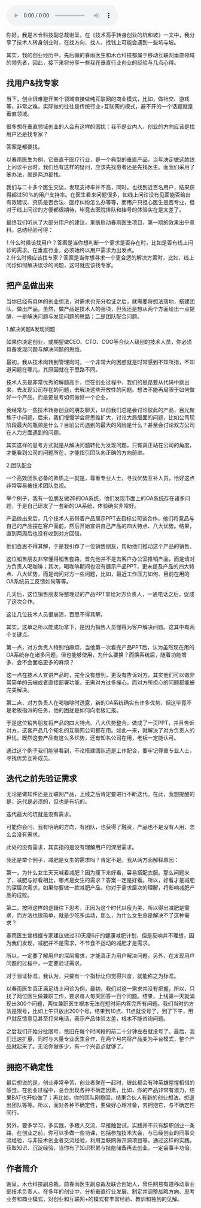 <audio title="第109讲 _ 谢呈：关于垂直互联网创业的一些经验之谈" src="https://static001.geekbang.org/resource/audio/fe/c2/febbbb68e80f7b061c7abe24869e54c2.mp3" controls="controls"></audio> 
<p>你好，我是木仓科技副总裁谢呈，在《技术高手转身创业的坑和坡》一文中，我分享了技术人转身创业时，在找方向、找人、找钱上可能会遇到一些坑与坡。</p><p>其实，我的创业经历中，先后做的春雨医生和木仓科技都属于移动互联网垂直领域的领先者，因此，接下来将分享一些我在垂直行业创业的经验与几点心得。</p><h2>找用户&amp;找专家</h2><p>当下，创业很难避开某个领域直接做纯互联网的商业模式，比如，做社交、游戏等，非常之难，实际做的往往是传统行业+互联网的模式，避不开的一个话题就是垂直领域。</p><p>很多想在垂直领域创业的人会有这样的困扰：我不是业内人，创业的方向应该是找用户还是找专家？</p><p>答案是都要找。</p><p>以春雨医生为例，它垂直于医疗行业，是一个典型的垂直产品。当年决定做这款线上问诊平台时，我们也有这样的疑问，应该先找患者还是先找医生。而我们采用了笨办法，就是两边都找。</p><p>我们与二十多个医生交谈，发现支持率并不高，同时，也找到近百名用户，结果获得超过50%的用户支持率。在医生看来问题很多，如线上问诊没有见面能否给出有效建议、资质是否合法、医疗纠纷怎么办等等，而用户只担心医生是否专业，但对于线上问诊的方便都很期待，毕竟去医院排队和挂号的体验实在是太差了。</p><p>最终我们听从了大部分用户的建议，果断启动春雨医生项目，第一期的效果出乎意料。总结经验可得：</p><!-- [[[read_end]]] --><p>1.什么时候该找用户？答案是当你想判断一个需求是否存在时，比如是否有线上问诊的需求。在垂直行业，必须始终以用户需求为出发点。<br>
2.什么时候应该找专家？答案是当你想寻求一个更合适的解决方案时，比如，线上问诊如何解决误诊的问题，这时就应该找专家。</p><h2>把产品做出来</h2><p>当你已经有具体的创业想法，对需求也充分验证之后，就需要将想法落地，搭建团队，做出产品。虽然，做产品是技术人的强项，但我还是想从两个方面给出一点提醒，一是解决问题与发现问题的思路；二是团队配合问题。</p><p>1.解决问题&amp;发现问题</p><p>如果你决定创业，或期望做CEO、CTO、COO等合伙人级别的技术人员，你必须具备发现问题与解决问题的思维。</p><p>最初，我从技术岗转到管理岗时，一个非常大的困惑就是时常感到不知所措，不知道问题在哪儿，其原因就在于思路不同。</p><p>技术人员是非常优秀的解题高手，但在创业过程中，我们的思路要从代码中跳出来，去发现公司存在的问题，去解决这些开放性的问题。想法不能再局限于如何做好一个产品，而是要思考如何做好一个企业。</p><p>我经常与一些技术转身创业的朋友聊天，以前我们总是会讨论彼此的产品，目光聚焦于小问题。后来，我们慢慢学会将思维扩大，讨论大局层面的问题，比如公司现阶段最大的瓶颈是什么？目前公司遇到的最大的风险是什么？甚至会讨论双方公司在人力方面遇到的问题。</p><p>其实这样的思考方式就是从解决问题转化为发现问题，只有真正站在公司的角度，才能看到公司的问题所在，才能指引团队向正确的方向前进。</p><p>2.团队配合</p><p>一个高效团队必备的素质之一就是，尊重专业人士，寻找优势互补人员，恰好这点非常容易被技术团队忽视。</p><p>举个例子，我有一位朋友做2B的OA系统，他们发现市面上的OA系统存在诸多问题，于是自己研发了一套新的OA系统，体验确实非常好。</p><p>产品做出来后，几个技术人员带着产品展示PPT去目标公司谈合作，他们将竞品与自己的产品摆在客户面前，然后开始宣讲自己产品的四大特点、八大优势。结果，直到两周后也没有收到对方回信。</p><p>他们百思不得其解，于是我引荐了一位销售朋友，帮助他们推动这个产品的销售。</p><p>这位销售朋友非常懂得销售套路，首先他并不是去客户办公室推销产品，而是请对方负责人喝咖啡；其次，喝咖啡期间也没有展示产品PPT，更未提及产品的四大特点、八大优势，而是询问对方一些问题，比如，最近工作压力如何、目前在用的OA系统员工反馈如何等等。</p><p>几天后，这位销售朋友将整理过的产品PPT拿给对方负责人，一通电话之后，促成了这次合作。</p><p>这让几位技术人员很崩溃，百思不得其解。</p><p>其实，这单之所以能成功拿下，是因为销售人员懂得为客户解决问题。这其中有两个关键点。</p><p>第一点，对方负责人特别怕麻烦，当他第一次看完产品PPT后，认为虽然现在用的OA系统存在诸多问题，但也能够使用，为什么要换？而换系统后，随着功能增多，会不会面临更多的麻烦？</p><p>这一点在技术人宣讲产品时，完全没有想到，更没有告诉对方，其实他们可以做非常简单的云端或者直接部署功能，无需对方过多操心，而对方所担心的问题都能被完美解决。</p><p>第二点，对方负责人在喝咖啡时透露，新的OA系统确实有许多优势，但这毕竟不是老板指派的任务，他的困扰是如何向老板汇报。</p><p>于是这位销售朋友将产品的四大特点、八大优势整合，做成了一页PPT，并且告诉对方，这套产品几个知名的互联网公司都在用。如此一来，就解决了对方负责人的担忧。既然这套产品有这么多优势，还有知名公司在用，老板一定能认可。</p><p>通过这个例子我们能够看到，不论搭建团队还是工作配合，要牢记尊重专业人士，寻找优势互补成员。</p><h2>迭代之前先验证需求</h2><p>无论是做软件还是互联网产品，上线之后肯定要进行不断迭代。在此，我想提醒的是，迭代是必须的，但也是有坑的。</p><p>迭代最大的坑就是没有需求。</p><p>可能你会问，我有明确的方向，有团队，也获得了融资，产品也不是没有人用，怎么会没有需求。</p><p>此处的没有需求，其实指的是没有理解用户的深层需求。</p><p>我还是举个例子，减肥是女生的需求吗？肯定不是。我从两方面解释原因：</p><p>第一，为什么女生天天喊着减肥？因为瘦下来好看，容易搭配衣服。那么问题来了，减肥与好看相比，哪点是女生的需求？答案一定是好看。所以，好看才是减肥的深层次需求，如果你要做一款减肥产品，你对于需求层次的理解，将影响减肥产品的成败。</p><p>第二，按照这样的逻辑往下思考，正因为这个时代以瘦为美，所以得出减肥是需求，而方法也很简单，就是少吃多运动，那么，为什么女生总是解决不了这种需求？</p><p>春雨医生曾根据专家建议做过30天瘦6斤的健康减肥计划，但是反响并不理想，因为我们发现，减肥并不是需求，不节食不运动的减肥才是需求。</p><p>所以，一定要了解用户的深层需求，才能真正为用户解决问题。另外，在发现用户问题的过程中，一定要验证需求。</p><p>对于验证标准，我认为，只要有一个指标让你觉得兴奋，就能称之为标准。</p><p>以春雨医生真正满足线上问诊为例，最初，我们对这一需求并没有把握，所以，只找了两位医生做兼职工作，要求每人每天回答一百个问题。结果，上线第一天就涌现出300个问题，两位兼职医生根本无法在短时间内答完所有问题。我们当时的方法是限号，比如上午只放出200个号，结果到10点、11点就没号了。到了下午，用户就反馈意见甚至打来电话，表示产品体验太差，根本不能咨询问题。</p><p>之后我们开始分批限号，依旧在每个时间段的前二十分钟左右就没号了。最后，我们迅速扩量，同时与大量专业医生合作，在两个月内将产品变为平台模式，整个产品就起来了。无论你做多少，有一个兴奋点就够了。</p><h2>拥抱不确定性</h2><p>最后想说的是，创业非常辛苦，创业者聚在一起时，彼此都会有种英雄惺惺相惜的感觉。在创业过程中，总会出现各种不确定因素，比如，你的产品非常有潜力，结果BAT也开始做了；再比如，你的团队刚稳固，结果合伙人有新的创业想法，想退出团队等等。所以，面对各种不确定性，要做好心理准备，去拥抱它，与不确定性同行。</p><p>另外，要多学习，多实践，多跟人交流、早接触尝试。实践并不只有辞职创业一条路，在创业之前，你可以多做一些功课，包括参加技术大会，与已经创业的同事交流经验，与非技术创业者交流经验，利用互联网做开源项目等。通过这样的实践，获取知识、沉淀经验，当你有了知识积累与技能储备再去创业，一定会事半功倍。</p><h2>作者简介</h2><p>谢呈，木仓科技副总裁，前春雨医生副总裁及联合创始人，曾任网易有道移动事业部技术负责人。在多年的创业中，分析垂直行业发展、制定并调整战略方向、思考业务和商业模式，对创业和互联网+的模式有丰富经验、教训和独到的见解。<br>
&nbsp;<br>
</p>